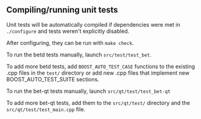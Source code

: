 Compiling/running unit tests
------------------------------------

Unit tests will be automatically compiled if dependencies were met in `./configure`
and tests weren't explicitly disabled.

After configuring, they can be run with `make check`.

To run the betd tests manually, launch `src/test/test_bet`.

To add more betd tests, add `BOOST_AUTO_TEST_CASE` functions to the existing
.cpp files in the `test/` directory or add new .cpp files that
implement new BOOST_AUTO_TEST_SUITE sections.

To run the bet-qt tests manually, launch `src/qt/test/test_bet-qt`

To add more bet-qt tests, add them to the `src/qt/test/` directory and
the `src/qt/test/test_main.cpp` file.
